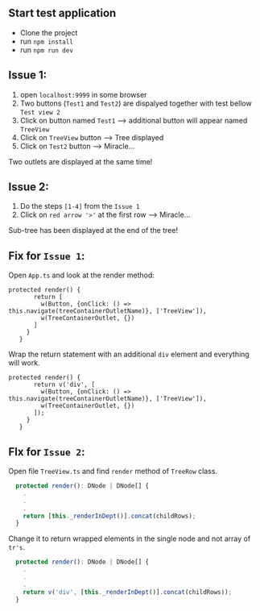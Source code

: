 ## Start test application
 - Clone the project
 - run `npm install`
 - run `npm run dev`
 
## Issue 1:
 1. open `localhost:9999` in some browser
 2. Two buttons (`Test1` and `Test2`) are dispalyed together with test bellow `Test view 2`
 3. Click on button named `Test1` --> additional button will appear named `TreeView`
 4. Click on `TreeView` button --> Tree displayed
 5. Click on `Test2` button --> Miracle...

Two outlets are displayed at the same time!

## Issue 2:
  1. Do the steps `[1-4]` from the `Issue 1`
  2. Click on `red arrow '>'` at the first row --> Miracle...
  
Sub-tree has been displayed at the end of the tree!

## Fix for `Issue 1`:

Open `App.ts` and look at the render method:

```  
protected render() {
       return [
         w(Button, {onClick: () => this.navigate(treeContainerOutletName)}, ['TreeView']),
         w(TreeContainerOutlet, {})
       ]
     }
   } 
```
Wrap the return statement with an additional `div` element and everything will work.
 
 ```  
 protected render() {
        return v('div', [
          w(Button, {onClick: () => this.navigate(treeContainerOutletName)}, ['TreeView']),
          w(TreeContainerOutlet, {})
        ]);
      }
    } 
 ```
 
 ## FIx for `Issue 2`:

Open file `TreeView.ts` and find `render` method of `TreeRow` class.

```js
  protected render(): DNode | DNode[] {
    .
    .
    .
    return [this._renderInDept()].concat(childRows);
  }
```
 
Change it to return wrapped elements in the single node and not array of `tr's`.

```js
  protected render(): DNode | DNode[] {
    .
    .
    .
    return v('div', [this._renderInDept()].concat(childRows));
  }
```
 